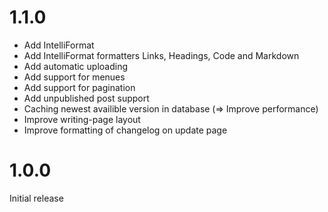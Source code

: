 # 1.1.0
- Add IntelliFormat
- Add IntelliFormat formatters Links, Headings, Code and Markdown
- Add automatic uploading
- Add support for menues
- Add support for pagination
- Add unpublished post support
- Caching newest availible version in database (=> Improve performance)
- Improve writing-page layout
- Improve formatting of changelog on update page

# 1.0.0
Initial release